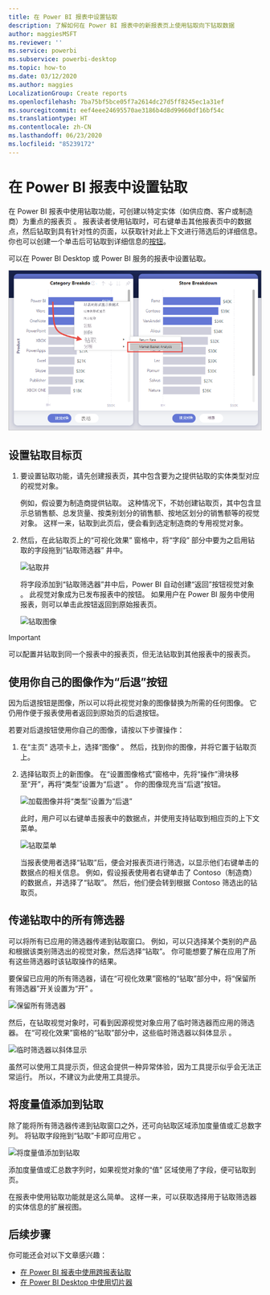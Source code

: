 ```yaml
---
title: 在 Power BI 报表中设置钻取
description: 了解如何在 Power BI 报表中的新报表页上使用钻取向下钻取数据
author: maggiesMSFT
ms.reviewer: ''
ms.service: powerbi
ms.subservice: powerbi-desktop
ms.topic: how-to
ms.date: 03/12/2020
ms.author: maggies
LocalizationGroup: Create reports
ms.openlocfilehash: 7ba75bf5bce05f7a2614dc27d5ff8245ec1a31ef
ms.sourcegitcommit: eef4eee24695570ae3186b4d8d99660df16bf54c
ms.translationtype: HT
ms.contentlocale: zh-CN
ms.lasthandoff: 06/23/2020
ms.locfileid: "85239172"
---
```

# <a name="set-up-drill-through-in-power-bi-reports"></a>在 Power BI 报表中设置钻取
在 Power BI 报表中使用钻取功能，可创建以特定实体（如供应商、客户或制造商）为重点的报表页  。 报表读者使用钻取时，可右键单击其他报表页中的数据点，然后钻取到具有针对性的页面，以获取针对此上下文进行筛选后的详细信息。 你也可以创建一个单击后可钻取到详细信息的[按钮](desktop-drill-through-buttons.md)。

可以在 Power BI Desktop 或 Power BI 服务的报表中设置钻取。

![使用钻取](media/desktop-drillthrough/power-bi-drill-through-right-click.png)

## <a name="set-up-the-drill-through-destination-page"></a>设置钻取目标页
1. 要设置钻取功能，请先创建报表页，其中包含要为之提供钻取的实体类型对应的视觉对象。 

    例如，假设要为制造商提供钻取。 这种情况下，不妨创建钻取页，其中包含显示总销售额、总发货量、按类别划分的销售额、按地区划分的销售额等的视觉对象。 这样一来，钻取到此页后，便会看到选定制造商的专用视觉对象。

2. 然后，在此钻取页上的“可视化效果”  窗格中，将“字段”  部分中要为之启用钻取的字段拖到“钻取筛选器”  井中。

    ![钻取井](media/desktop-drillthrough/drillthrough_02.png)

    将字段添加到“钻取筛选器”井中后，Power BI 自动创建“返回”按钮视觉对象   。 此视觉对象成为已发布报表中的按钮。 如果用户在 Power BI 服务中使用报表，则可以单击此按钮返回到原始报表页。

    ![钻取图像](media/desktop-drillthrough/drillthrough_03.png)

> [!IMPORTANT]
> 可以配置并钻取到同一个报表中的报表页，但无法钻取到其他报表中的报表页。  



## <a name="use-your-own-image-for-a-back-button"></a>使用你自己的图像作为“后退”按钮    
 因为后退按钮是图像，所以可以将此视觉对象的图像替换为所需的任何图像。 它仍用作便于报表使用者返回到原始页的后退按钮。 

若要对后退按钮使用你自己的图像，请按以下步骤操作：

1. 在“主页”  选项卡上，选择“图像”  。 然后，找到你的图像，并将它置于钻取页上。

2. 选择钻取页上的新图像。 在“设置图像格式”窗格中，先将“操作”滑块移至“开”，再将“类型”设置为“后退”      。 你的图像现充当“后退”按钮。

    ![加载图像并将“类型”设置为“后退”](media/desktop-drillthrough/drillthrough_05.png)

    
     此时，用户可以右键单击报表中的数据点，并使用支持钻取到相应页的上下文菜单。 

    ![钻取菜单](media/desktop-drillthrough/drillthrough_04.png)

    当报表使用者选择“钻取”后，便会对报表页进行筛选，以显示他们右键单击的数据点的相关信息。 例如，假设报表使用者右键单击了 Contoso（制造商）的数据点，并选择了“钻取”。 然后，他们便会转到根据 Contoso 筛选出的钻取页。

## <a name="pass-all-filters-in-drill-through"></a>传递钻取中的所有筛选器

可以将所有已应用的筛选器传递到钻取窗口。 例如，可以只选择某个类别的产品和根据该类别筛选出的视觉对象，然后选择“钻取”。 你可能想要了解在应用了所有这些筛选器时该钻取操作的结果。

要保留已应用的所有筛选器，请在“可视化效果”窗格的“钻取”部分中，将“保留所有筛选器”开关设置为“开”     。 

![保留所有筛选器](media/desktop-drillthrough/drillthrough_06.png)

然后，在钻取视觉对象时，可看到因源视觉对象应用了临时筛选器而应用的筛选器。 在“可视化效果”窗格的“钻取”部分中，这些临时筛选器以斜体显示   。 

![临时筛选器以斜体显示](media/desktop-drillthrough/drillthrough_07.png)

虽然可以使用工具提示页，但这会提供一种异常体验，因为工具提示似乎会无法正常运行。 所以，不建议为此使用工具提示。

## <a name="add-a-measure-to-drill-through"></a>将度量值添加到钻取

除了能将所有筛选器传递到钻取窗口之外，还可向钻取区域添加度量值或汇总数字列。 将钻取字段拖到“钻取”卡即可应用它  。 

![将度量值添加到钻取](media/desktop-drillthrough/drillthrough_08.png)

添加度量值或汇总数字列时，如果视觉对象的“值”  区域使用了字段，便可钻取到页。

在报表中使用钻取功能就是这么简单。 这样一来，可以获取选择用于钻取筛选器的实体信息的扩展视图。

## <a name="next-steps"></a>后续步骤

你可能还会对以下文章感兴趣：

* [在 Power BI 报表中使用跨报表钻取](desktop-cross-report-drill-through.md)
* [在 Power BI Desktop 中使用切片器](../visuals/power-bi-visualization-slicers.md)
